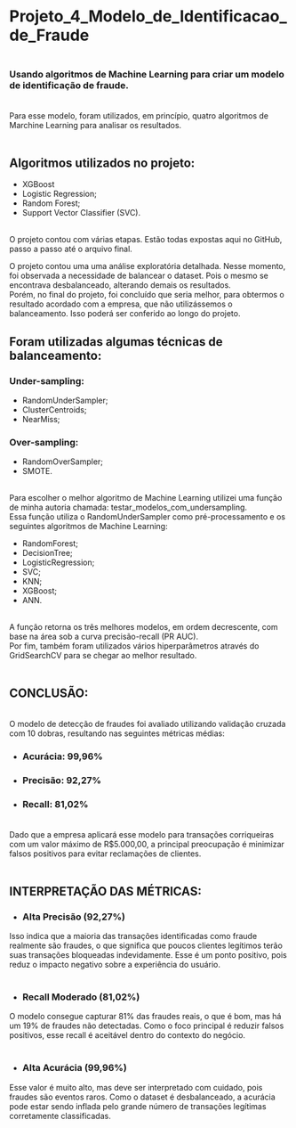 # Projeto_4_Modelo_de_Identificacao_de_Fraude<br>

### <br> Usando algoritmos de Machine Learning para criar um modelo de identificação de fraude. <br><br>

Para esse modelo, foram utilizados, em princípio, quatro algoritmos de Marchine Learning para analisar os resultados.<br><br>

## Algoritmos utilizados no projeto: <br>

- XGBoost
- Logistic Regression;<br> 
- Random Forest; <br> 
- Support Vector Classifier (SVC). <br><br>

O projeto contou com várias etapas. Estão todas expostas aqui no GitHub, passo a passo até o arquivo final.<br>

O projeto contou uma uma análise exploratória detalhada. Nesse momento, foi observada a necessidade de balancear o dataset. Pois o mesmo se encontrava desbalanceado, alterando demais os resultados.<br> 
Porém, no final do projeto, foi concluído que seria melhor, para obtermos o resultado acordado com a empresa, que não utilizássemos o balanceamento. Isso poderá ser conferido ao longo do projeto.<br> 

## Foram utilizadas algumas técnicas de balanceamento: <br>

### Under-sampling: <br> 
- RandomUnderSampler; <br> 
- ClusterCentroids; <br>
- NearMiss; <br>

### Over-sampling: <br>
- RandomOverSampler; <br> 
- SMOTE. <br><br>

Para escolher o melhor algoritmo de Machine Learning utilizei uma função de minha autoria chamada: testar_modelos_com_undersampling.<br>
Essa função utiliza o RandomUnderSampler como pré-processamento e os seguintes algoritmos de Machine Learning:<br>

- RandomForest;
- DecisionTree;
- LogisticRegression;
- SVC;
- KNN;
- XGBoost;
- ANN.<br><br>

A função retorna os três melhores modelos, em ordem decrescente, com base na área sob a curva precisão-recall (PR AUC).<br>
Por fim, também foram utilizados vários hiperparâmetros através do GridSearchCV para se chegar ao melhor resultado.<br><br>

## CONCLUSÃO:<br>

<br>O modelo de detecção de fraudes foi avaliado utilizando validação cruzada com 10 dobras, resultando nas seguintes métricas médias:<br>

- ### Acurácia: 99,96% 
- ### Precisão: 92,27% 
- ### Recall: 81,02% <br><br>

Dado que a empresa aplicará esse modelo para transações corriqueiras com um valor máximo de R$5.000,00, a principal preocupação é minimizar falsos positivos para evitar reclamações de clientes. <br><br>

## INTERPRETAÇÃO DAS MÉTRICAS:<br>

- ### Alta Precisão (92,27%)<br>
  
Isso indica que a maioria das transações identificadas como fraude realmente são fraudes, o que significa que poucos clientes legítimos terão suas transações bloqueadas indevidamente. Esse é um ponto positivo, pois reduz o impacto negativo sobre a experiência do usuário.<br><br>

- ### Recall Moderado (81,02%)<br>

O modelo consegue capturar 81% das fraudes reais, o que é bom, mas há um 19% de fraudes não detectadas. Como o foco principal é reduzir falsos positivos, esse recall é aceitável dentro do contexto do negócio.<br><br>

- ### Alta Acurácia (99,96%)<br>

Esse valor é muito alto, mas deve ser interpretado com cuidado, pois fraudes são eventos raros. Como o dataset é desbalanceado, a acurácia pode estar sendo inflada pelo grande número de transações legítimas corretamente classificadas.
